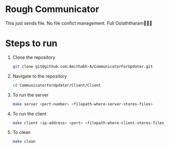 # Rough Communicator
This just sends file. No file confict management. Full Oolaththaram🤣🤣🤣

# Steps to run
1. Clone the repository
   ```bash
   git clone git@github.com:Amithabh-A/CommunicatorForUpdater.git
   ```
2. Navigate to the repository
   ```bash
   cd CommunicatorForUpdater/Client/Client
   ```
3. To run the server
   ```bash
   make server <port-number> <filepath-where-server-stores-files>
   ``` 
5. To run the client
   ```bash
   make client <ip-address> <port> <filepath-where-client-stores-files>
   ```
6. To clean
   ```bash
   make clean
   ```
